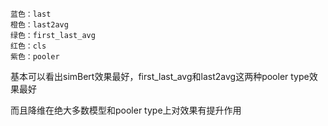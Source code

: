 ```
蓝色：last
橙色：last2avg
绿色：first_last_avg
红色：cls
紫色：pooler
```

基本可以看出simBert效果最好，first_last_avg和last2avg这两种pooler type效果最好

而且降维在绝大多数模型和pooler type上对效果有提升作用
